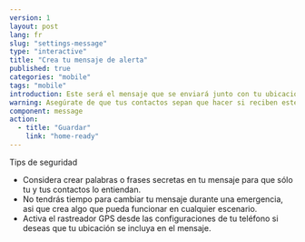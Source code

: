 ```yaml
---
version: 1
layout: post
lang: fr
slug: "settings-message"
type: "interactive"
title: "Crea tu mensaje de alerta"
published: true
categories: "mobile"
tags: "mobile"
introduction: Este será el mensaje que se enviará junto con tu ubicación.
warning: Asegúrate de que tus contactos sepan que hacer si reciben este mensaje.
component: message
action:
  - title: "Guardar"
    link: "home-ready"
---
```


Tips de seguridad

 - Considera crear palabras o frases secretas en tu mensaje para que sólo tu y tus contactos lo entiendan.
 - No tendrás tiempo para cambiar tu mensaje durante una emergencia, asi que crea algo que pueda funcionar en cualquier escenario.
 - Activa el rastreador GPS desde las configuraciones de tu teléfono si deseas que tu ubicación se incluya en el mensaje.
